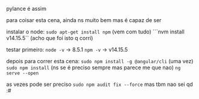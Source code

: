 pylance é assim

para coisar esta cena, ainda ns muito bem mas é capaz de ser

instalar o node: ```sudo apt-get install npm``` (vem com tudo)
```nvm install v14.15.5`` (acho que foi isto q corri)

testar primeiro:
```node -v``` -> 8.5.1
```npm -v``` -> v14.15.5

depois para correr esta cena:
```sudo npm install -g @angular/cli``` (uma vez)
```sudo npm install``` (ns se é preciso sempre mas parece me que nao)
```ng serve --open```

as vezes pode ser preciso ```sudo npm audit fix --force``` mas tbm nao sei qd :#
